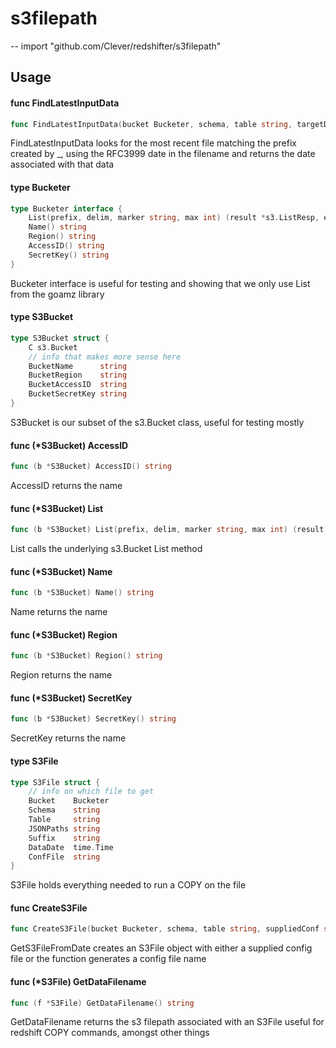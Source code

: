 # s3filepath
--
    import "github.com/Clever/redshifter/s3filepath"


## Usage

#### func  FindLatestInputData

```go
func FindLatestInputData(bucket Bucketer, schema, table string, targetDate *time.Time) (time.Time, error)
```
FindLatestInputData looks for the most recent file matching the prefix created
by <schema>_<table>, using the RFC3999 date in the filename and returns the date
associated with that data

#### type Bucketer

```go
type Bucketer interface {
	List(prefix, delim, marker string, max int) (result *s3.ListResp, err error)
	Name() string
	Region() string
	AccessID() string
	SecretKey() string
}
```

Bucketer interface is useful for testing and showing that we only use List from
the goamz library

#### type S3Bucket

```go
type S3Bucket struct {
	C s3.Bucket
	// info that makes more sense here
	BucketName      string
	BucketRegion    string
	BucketAccessID  string
	BucketSecretKey string
}
```

S3Bucket is our subset of the s3.Bucket class, useful for testing mostly

#### func (*S3Bucket) AccessID

```go
func (b *S3Bucket) AccessID() string
```
AccessID returns the name

#### func (*S3Bucket) List

```go
func (b *S3Bucket) List(prefix, delim, marker string, max int) (result *s3.ListResp, err error)
```
List calls the underlying s3.Bucket List method

#### func (*S3Bucket) Name

```go
func (b *S3Bucket) Name() string
```
Name returns the name

#### func (*S3Bucket) Region

```go
func (b *S3Bucket) Region() string
```
Region returns the name

#### func (*S3Bucket) SecretKey

```go
func (b *S3Bucket) SecretKey() string
```
SecretKey returns the name

#### type S3File

```go
type S3File struct {
	// info on which file to get
	Bucket    Bucketer
	Schema    string
	Table     string
	JSONPaths string
	Suffix    string
	DataDate  time.Time
	ConfFile  string
}
```

S3File holds everything needed to run a COPY on the file

#### func  CreateS3File

```go
func CreateS3File(bucket Bucketer, schema, table string, suppliedConf string, date time.Time) *S3File
```
GetS3FileFromDate creates an S3File object with either a supplied config file or
the function generates a config file name

#### func (*S3File) GetDataFilename

```go
func (f *S3File) GetDataFilename() string
```
GetDataFilename returns the s3 filepath associated with an S3File useful for
redshift COPY commands, amongst other things
